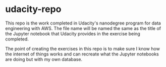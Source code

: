 # udacity-repo
This repo is the work completed in Udacity's nanodegree program for data engineering with AWS. The file name will be named the same as the title of the Jupyter notebook that Udacity provides in the exercise being completed.

The point of creating the exercises in this repo is to make sure I know how the internet of things works and can recreate what the Jupyter notebooks are doing but with my own database. 